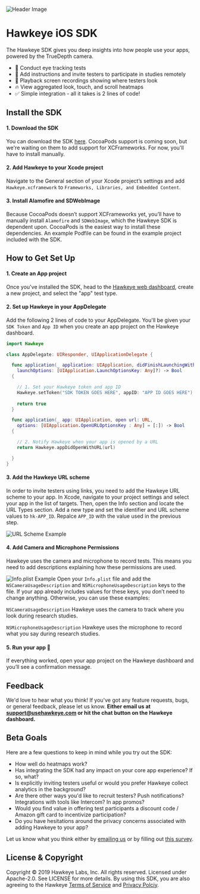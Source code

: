 ![Header Image](https://more-web.s3-us-west-1.amazonaws.com/ios-sdk-beta-header.png)

# Hawkeye iOS SDK
The Hawkeye SDK gives you deep insights into how people use your apps, powered by the TrueDepth camera.

- 👀 Conduct eye tracking tests
- 📝 Add instructions and invite testers to participate in studies remotely
- 🎥 Playback screen recordings showing where testers look
- 🔥 View aggregated look, touch, and scroll heatmaps
- ✅ Simple integration - all it takes is 2 lines of code!

## Install the SDK

#### 1. Download the SDK
You can download the SDK [here](). CocoaPods support is coming soon, but we're waiting on them to add support for XCFrameworks. For now, you'll have to install manually.

#### 2. Add Hawkeye to your Xcode project
Navigate to the General section of your Xcode project’s settings and add `Hawkeye.xcframework` to `Frameworks, Libraries, and Embedded Content`.

#### 3. Install Alamofire and SDWebImage
Because CocoaPods doesn’t support XCFrameworks yet, you’ll have to manually install `Alamofire` and `SDWebImage`, which the Hawkeye SDK is dependent upon. CocoaPods is the easiest way to install these dependencies. An example Podfile can be found in the example project included with the SDK.

## How to Get Set Up

#### 1. Create an App project
Once you've installed the SDK, head to the [Hawkeye web dashboard](https://dashboard.usehawkeye.com), create a new project, and select the "app" test type.

#### 2. Set up Hawkeye in your AppDelegate
Add the following 2 lines of code to your AppDelegate. You'll be given your `SDK Token` and `App ID` when you create an app project on the Hawkeye dashboard.

```swift
import Hawkeye

class AppDelegate: UIResponder, UIApplicationDelegate {

  func application(_ application: UIApplication, didFinishLaunchingWithOptions 
    launchOptions: [UIApplication.LaunchOptionsKey: Any]?) -> Bool 
  {

    // 1. Set your Hawkeye token and app ID
    Hawkeye.setToken("SDK TOKEN GOES HERE", appID: "APP ID GOES HERE")
      
    return true
  }

  func application(_ app: UIApplication, open url: URL, 
    options: [UIApplication.OpenURLOptionsKey : Any] = [:]) -> Bool 
  {

    // 2. Notify Hawkeye when your app is opened by a URL 
    return Hawkeye.appDidOpenWithURL(url)

  }
}
```

#### 3. Add the Hawkeye URL scheme
In order to invite testers using links, you need to add the Hawkeye URL scheme to your app. In Xcode, navigate to your project settings and select your app in the list of targets. Then, open the Info section and locate the URL Types section. Add a new type and set the identifier and URL scheme values to `hk-APP_ID`. Repalce `APP_ID` with the value used in the previous step.

![URL Scheme Example](https://more-web.s3-us-west-1.amazonaws.com/URLExample.png)

#### 4. Add Camera and Microphone Permissions
Hawkeye uses the camera and microphone to record tests. This means you need to add descriptions explaining how these permissions are used.

![Info.plist Example](https://more-web.s3-us-west-1.amazonaws.com/PlistExample.png)
Open your `Info.plist` file and add the `NSCameraUsageDescription` and `NSMicrophoneUsageDescription` keys to the file. If your app already includes values for these keys, you don’t need to change anything. Otherwise, you can use these examples:

  `NSCameraUsageDescription` Hawkeye uses the camera to track where you look during research studies.

  `NSMicrophoneUsageDescription` Hawkeye uses the microphone to record what you say during research studies.
  
#### 5. Run your app 🎉
If everything worked, open your app project on the Hawkeye dashboard and you’ll see a confirmation message.

## Feedback
We'd love to hear what you think! If you've got any feature requests, bugs, or general feedback, please let us know. **Either email us at [support@usehawkeye.com](support@usehawkeye.com) or hit the chat button on the Hawkeye dashboard.**

## Beta Goals
Here are a few questions to keep in mind while you try out the SDK:
- How well do heatmaps work?
- Has integrating the SDK had any impact on your core app experience? If so, what? 
- Is explicitly inviting testers useful or would you prefer Hawkeye collect analytics in the background?
- Are there other ways you'd like to recruit testers? Push notifications? Integrations with tools like Intercom? In app promos?
- Would you find value in offering test participants a discount code / Amazon gift card to incentivize participation?
- Do you have hesitations around the privacy concerns associated with adding Hawkeye to your app?

Let us know what you think either by [emailing us](support@usehawkeye.com) or by filling out [this survey]().

## License & Copyright

Copyright © 2019 Hawkeye Labs, Inc. All rights reserved. Licensed under Apache-2.0. See LICENSE for more details. By using this SDK, you are also agreeing to the Hawkeye [Terms of Service](https://usehawkeye.com/terms) and [Privacy Polciy](https://usehawkeye.com/privacy).
